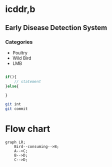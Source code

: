 # icddr,b

## Early Disease Detection System

### Categories
- Poultry
- Wild Bird
- LMB

```php

if(){
    // statement
}else{

}
```


```bash
git int
git commit

```

# Flow chart

```mermaid
graph LR;
    Bird--consuming-->B;
    A-->C;
    B-->D;
    C-->D;
```

